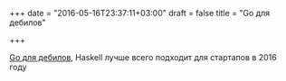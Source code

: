 +++
date = "2016-05-16T23:37:11+03:00"
draft = false
title = "Go для дебилов"

+++

<p><a href="https://storify.com/realtalktech/go-is-retarded-haskell-is-smart">Go для дебилов</a>, Haskell лучше всего подходит для стартапов в 2016 году</p>

